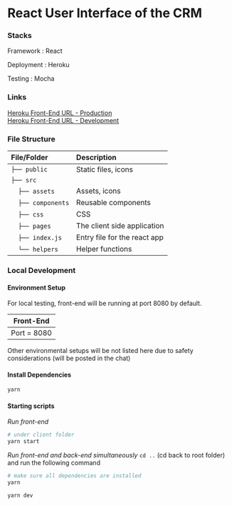# React User Interface of the CRM

### Stacks

Framework : React

Deployment : Heroku

Testing : Mocha

### Links

[Heroku Front-End URL - Production](https://it-project-connected.herokuapp.com) <br />
[Heroku Front-End URL - Development](https://it-project-connected-dev.herokuapp.com)

### File Structure

| File/Folder            | Description                  |
| :--------------------- | :--------------------------- |
| `├── public`           | Static files, icons          |
| `├── src`              |                              |
| &emsp;`├── assets`     | Assets, icons                |
| &emsp;`├── components` | Reusable components          |
| &emsp;`├── css`        | CSS                          |
| &emsp;`├── pages`      | The client side application  |
| &emsp;`├── index.js`   | Entry file for the react app |
| &emsp;`└── helpers`    | Helper functions             |

### Local Development

#### Environment Setup

For local testing, front-end will be running at port 8080 by default.

|  Front-End  |
| :---------: |
| Port = 8080 |

Other environmental setups will be not listed here due to safety considerations (will be posted in the chat)

#### Install Dependencies

```bash
yarn
```

#### Starting scripts

_Run front-end_

```bash
# under client folder
yarn start
```

_Run front-end and back-end simultaneously_
`cd ..` (cd back to root folder) and run the following command

```bash
# make sure all dependencies are installed
yarn

yarn dev
```
